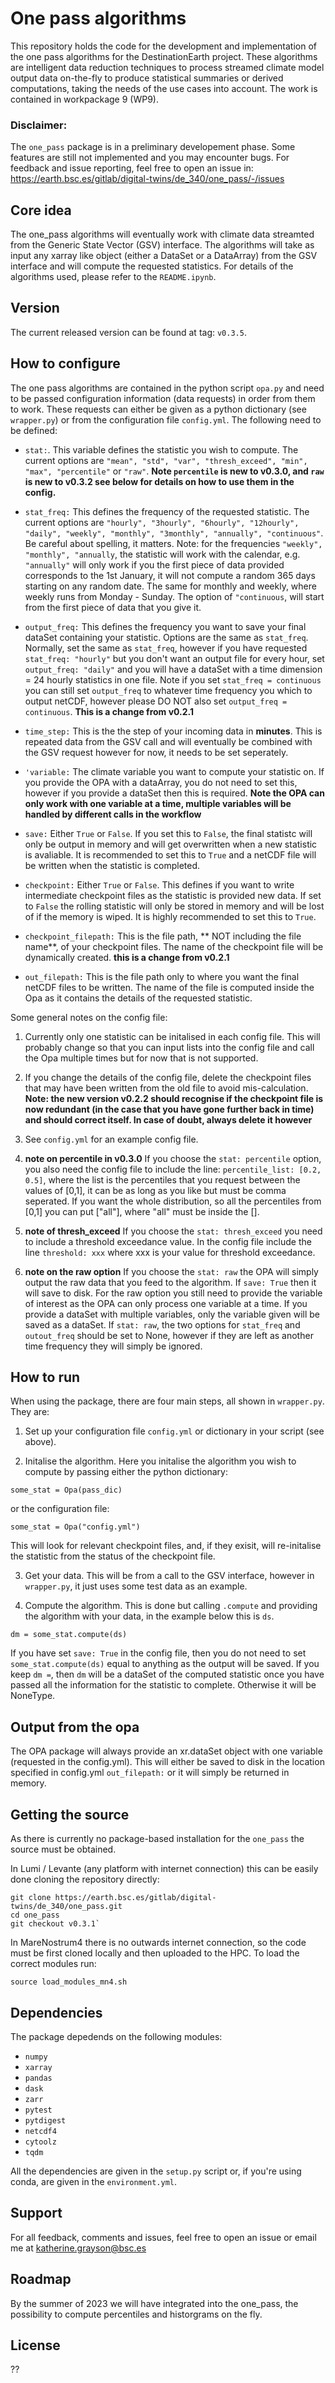 # One pass algorithms
This repository holds the code for the development and implementation of the one pass algorithms for the DestinationEarth project. These algorithms are intelligent data reduction techniques to process streamed climate model output data on-the-fly to produce statistical summaries or derived computations, taking the needs of the use cases into account. The work is contained in workpackage 9 (WP9).

### Disclaimer: 
The `one_pass` package is in a preliminary developement phase. Some features are still not implemented and you may encounter bugs. For feedback and issue reporting, feel free to open an issue in: https://earth.bsc.es/gitlab/digital-twins/de_340/one_pass/-/issues

## Core idea 
The one_pass algorithms will eventually work with climate data streamted from the Generic State Vector (GSV) interface. The algorithms will take as input any xarray like object (either a DataSet or a DataArray) from the GSV interface and will compute the requested statistics. For details of the algorithms used, please refer to the `README.ipynb`. 

## Version 
The current released version can be found at tag: `v0.3.5`. 

## How to configure
The one pass algorithms are contained in the python script `opa.py` and need to be passed configuration information (data requests) in order from them to work. These requests can either be given as a python dictionary (see `wrapper.py`) or from the configuration file `config.yml`. The following need to be defined: 

- `stat:`. This variable defines the statistic you wish to compute. The current options are `"mean", "std", "var", "thresh_exceed", "min", "max", "percentile"` or `"raw"`. **Note `percentile` is new to v0.3.0, and `raw` is new to v0.3.2 see below for details on how to use them in the config.**

- `stat_freq:` This defines the frequency of the requested statistic. The current options are `"hourly", "3hourly", "6hourly", "12hourly", "daily", "weekly", "monthly", "3monthly", "annually", "continuous"`. Be careful about spelling, it matters. Note: for the frequencies `"weekly", "monthly", "annually`, the statistic will work with the calendar, e.g. `"annually"` will only work if you the first piece of data provided corresponds to the 1st January, it will not compute a random 365 days starting on any random date. The same for monthly and weekly, where weekly runs from Monday - Sunday. The option of `"continuous`, will start from the first piece of data that you give it. 

- `output_freq:` This defines the frequency you want to save your final dataSet containing your statistic. Options are the same as `stat_freq`. Normally, set the same as `stat_freq`, however if you have requested `stat_freq: "hourly"` but you don't want an output file for every hour, set `output_freq: "daily"` and you will have a dataSet with a time dimension = 24 hourly statistics in one file. Note if you set `stat_freq = continuous` you can still set `output_freq` to whatever time frequency you which to output netCDF, however please DO NOT also set `output_freq = continuous`. **This is a change from v0.2.1**

- `time_step:` This is the the step of your incoming data in **minutes**. This is repeated data from the GSV call and will eventually be combined with the GSV request however for now, it needs to be set seperately. 

- `'variable:` The climate variable you want to compute your statistic on. If you provide the OPA with a dataArray, you do not need to set this, however if you provide a dataSet then this is required. **Note the OPA can only work with one variable at a time, multiple variables will be handled by different calls in the workflow** 

- `save:` Either `True` or `False`. If you set this to `False`, the final statistc will only be output in memory and will get overwritten when a new statistic is avaliable. It is recommended to set this to `True` and a netCDF file will be written when the statistic is completed. 

- `checkpoint:` Either `True` or `False`. This defines if you want to write intermediate checkpoint files as the statistic is provided new data. If set to `False` the rolling statistic will only be stored in memory and will be lost of if the memory is wiped. It is highly recommended to set this to `True`.

- `checkpoint_filepath:` This is the file path, ** NOT including the file name**, of your checkpoint files. The name of the checkpoint file will be dynamically created. **this is a change from v0.2.1** 

- `out_filepath:` This is the file path only to where you want the final netCDF files to be written. The name of the file is computed inside the Opa as it contains the details of the requested statistic. 

Some general notes on the config file: 

1. Currently only one statistic can be initalised in each config file. This will probably change so that you can input lists into the config file and call the Opa multiple times but for now that is not supported. 

2. If you change the details of the config file, delete the checkpoint files that may have been written from the old file to avoid mis-calculation. **Note: the new version v0.2.2 should recognise if the checkpoint file is now redundant (in the case that you have gone further back in time) and should correct itself. In case of doubt, always delete it however** 

3. See `config.yml` for an example config file. 

4. **note on percentile in v0.3.0** If you choose the `stat: percentile` option, you also need the config file to include the line: `percentile_list: [0.2, 0.5]`, where the list is the percentiles that you request between the values of [0,1], it can be as long as you like but must be comma seperated. If you want the whole distribution, so all the percentiles from [0,1] you can put ["all"], where "all" must be inside the []. 

5. **note of thresh_exceed** If you choose the `stat: thresh_exceed` you need to include a threshold exceedance value. In the config file include the line `threshold: xxx` where xxx is your value for threshold exceedance.

6. **note on the raw option** If you choose the `stat: raw` the OPA will simply output the raw data that you feed to the algorithm. If `save: True` then it will save to disk. For the raw option you still need to provide the variable of interest as the OPA can only process one variable at a time. If you provide a dataSet with multiple variables, only the variable given will be saved as a dataSet. If `stat: raw`, the two options for `stat_freq` and `outout_freq` should be set to None, however if they are left as another time frequency they will simply be ignored. 

## How to run
When using the package, there are four main steps, all shown in `wrapper.py`. They are: 

1. Set up your configuration file `config.yml` or dictionary in your script (see above). 

2. Initalise the algorithm. Here you initalise the algorithm you wish to compute by passing either the python dictionary:

`some_stat = Opa(pass_dic)`

or the configuration file: 

`some_stat = Opa("config.yml")`

This will look for relevant checkpoint files, and, if they exisit, will re-initalise the statistic from the status of the checkpoint file. 

3. Get your data. This will be from a call to the GSV interface, however in `wrapper.py`, it just uses some test data as an example.

4. Compute the algorithm. This is done but calling `.compute` and providing the algorithm with your data, in the example below this is `ds`. 

`dm = some_stat.compute(ds)`

If you have set `save: True` in the config file, then you do not need to set `some_stat.compute(ds)` equal to anything as the output will be saved. If you keep `dm =`, then `dm` will be a dataSet of the computed statistic once you have passed all the information for the statistic to complete. Otherwise it will be NoneType. 

## Output from the opa 

The OPA package will always provide an xr.dataSet object with one variable (requested in the config.yml). This will either be saved to disk in the location specified in config.yml `out_filepath:` or it will simply be returned in memory. 

## Getting the source 

As there is currently no package-based installation for the `one_pass` the source must be obtained.

In Lumi / Levante (any platform with internet connection) this can be easily done cloning the repository directly:

```
git clone https://earth.bsc.es/gitlab/digital-twins/de_340/one_pass.git
cd one_pass
git checkout v0.3.1`
```

In MareNostrum4 there is no outwards internet connection, so the code must be first cloned locally and then uploaded to the HPC. To load the correct modules run: 

`source load_modules_mn4.sh`

## Dependencies 

The package depedends on the following modules: 
- `numpy`
- `xarray`
- `pandas`
- `dask`
- `zarr`
- `pytest`
- `pytdigest`
- `netcdf4`
- `cytoolz`
- `tqdm`

All the dependencies are  given in the `setup.py` script or, if you're using conda, are given in the `environment.yml`.

## Support
For all feedback, comments and issues, feel free to open an issue or email me at katherine.grayson@bsc.es

## Roadmap
By the summer of 2023 we will have integrated into the one_pass, the possibility to compute percentiles and historgrams on the fly. 

## License
??

